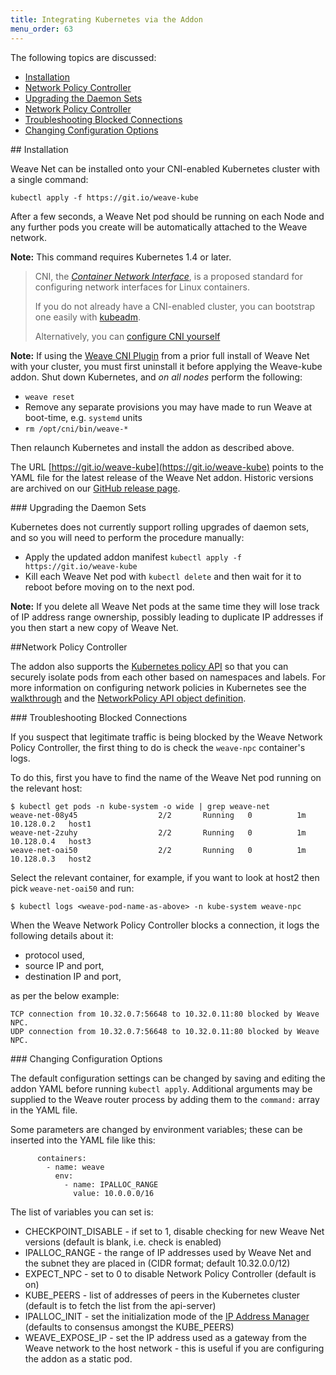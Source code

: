 ```yaml
---
title: Integrating Kubernetes via the Addon
menu_order: 63
---
```


The following topics are discussed:

* [Installation](#install)
* [Network Policy Controller](#npc)
 * [Upgrading the Daemon Sets](#daemon-sets)
* [Network Policy Controller](#npc)
 * [Troubleshooting Blocked Connections](#blocked-connections)
 * [Changing Configuration Options](#configuration-options)


##<a name="install"></a> Installation

Weave Net can be installed onto your CNI-enabled Kubernetes cluster
with a single command:

```
kubectl apply -f https://git.io/weave-kube
```

After a few seconds, a Weave Net pod should be running on each
Node and any further pods you create will be automatically attached to the Weave
network.

**Note:** This command requires Kubernetes 1.4 or later.

> CNI, the [_Container Network Interface_](https://github.com/containernetworking/cni),
> is a proposed standard for configuring network interfaces for Linux
> containers.
>
> If you do not already have a CNI-enabled cluster, you can bootstrap
> one easily with
> [kubeadm](http://kubernetes.io/docs/getting-started-guides/kubeadm/).
>
> Alternatively, you can [configure CNI yourself](http://kubernetes.io/docs/admin/network-plugins/#cni)

**Note:** If using the [Weave CNI
Plugin](/site/cni-plugin.md) from a prior full install of Weave Net with your
cluster, you must first uninstall it before applying the Weave-kube addon.
Shut down Kubernetes, and _on all nodes_ perform the following:

 * `weave reset`
 * Remove any separate provisions you may have made to run Weave at
   boot-time, e.g. `systemd` units
 * `rm /opt/cni/bin/weave-*`

Then relaunch Kubernetes and install the addon as described
above.

The URL [https://git.io/weave-kube](https://git.io/weave-kube) points
to the YAML file for the latest release of the Weave Net addon.
Historic versions are archived on our [GitHub release
page](https://github.com/weaveworks/weave/releases).

###<a name="daemon-sets"></a> Upgrading the Daemon Sets

Kubernetes does not currently support rolling upgrades of daemon sets,
and so you will need to perform the procedure manually:

* Apply the updated addon manifest `kubectl apply -f https://git.io/weave-kube`
* Kill each Weave Net pod with `kubectl delete` and then wait for it to reboot before moving on to the next pod.

**Note:** If you delete all Weave Net pods at the same time they will
  lose track of IP address range ownership, possibly leading to
  duplicate IP addresses if you then start a new copy of Weave Net.

##<a name="npc"></a>Network Policy Controller

The addon also supports the [Kubernetes policy
API](http://kubernetes.io/docs/user-guide/networkpolicies/) so that
you can securely isolate pods from each other based on namespaces and
labels. For more information on configuring network policies in
Kubernetes see the
[walkthrough](http://kubernetes.io/docs/getting-started-guides/network-policy/walkthrough/)
and the [NetworkPolicy API object
definition](http://kubernetes.io/docs/api-reference/extensions/v1beta1/definitions/#_v1beta1_networkpolicy).

###<a name="blocked-connections"></a> Troubleshooting Blocked Connections

If you suspect that legitimate traffic is being blocked by the Weave Network Policy Controller, the first thing to do is check the `weave-npc` container's logs.

To do this, first you have to find the name of the Weave Net pod running on the relevant host:

```
$ kubectl get pods -n kube-system -o wide | grep weave-net
weave-net-08y45                  2/2       Running   0          1m        10.128.0.2   host1
weave-net-2zuhy                  2/2       Running   0          1m        10.128.0.4   host3
weave-net-oai50                  2/2       Running   0          1m        10.128.0.3   host2
```

Select the relevant container, for example, if you want to look at host2 then pick `weave-net-oai50` and run:

```
$ kubectl logs <weave-pod-name-as-above> -n kube-system weave-npc
```

When the Weave Network Policy Controller blocks a connection, it logs the following details about it:

* protocol used, 
* source IP and port, 
* destination IP and port, 

as per the below example:

```
TCP connection from 10.32.0.7:56648 to 10.32.0.11:80 blocked by Weave NPC.
UDP connection from 10.32.0.7:56648 to 10.32.0.11:80 blocked by Weave NPC.
```

###<a name="configuration-options"></a> Changing Configuration Options

The default configuration settings can be changed by saving and editing the
addon YAML before running `kubectl apply`. Additional arguments may be
supplied to the Weave router process by adding them to the `command:`
array in the YAML file.

Some parameters are changed by environment variables; these can be
inserted into the YAML file like this:

```
      containers:
        - name: weave
          env:
            - name: IPALLOC_RANGE
              value: 10.0.0.0/16
```

The list of variables you can set is:

* CHECKPOINT\_DISABLE - if set to 1, disable checking for new Weave Net
  versions (default is blank, i.e. check is enabled)
* IPALLOC\_RANGE - the range of IP addresses used by Weave Net
  and the subnet they are placed in (CIDR format; default 10.32.0.0/12)
* EXPECT\_NPC - set to 0 to disable Network Policy Controller (default is on)
* KUBE\_PEERS - list of addresses of peers in the Kubernetes cluster
  (default is to fetch the list from the api-server)
* IPALLOC\_INIT - set the initialization mode of the [IP Address
  Manager](/site/operational-guide/concepts.md#ip-address-manager)
  (defaults to consensus amongst the KUBE\_PEERS)
* WEAVE\_EXPOSE\_IP - set the IP address used as a gateway from the
  Weave network to the host network - this is useful if you are
  configuring the addon as a static pod.

